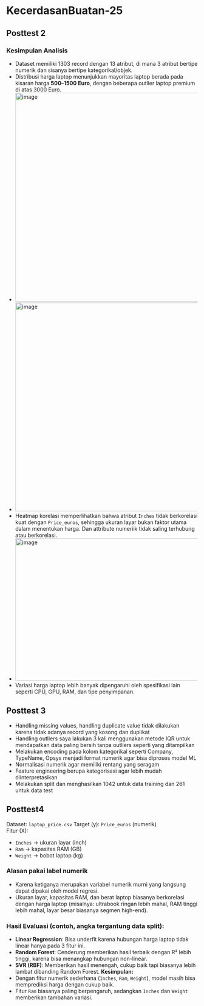 # KecerdasanBuatan-25
## Posttest 2
### Kesimpulan Analisis
- Dataset memiliki 1303 record dengan 13 atribut, di mana 3 atribut bertipe numerik dan sisanya bertipe kategorikal/objek.
- Distribusi harga laptop menunjukkan mayoritas laptop berada pada kisaran harga **500–1500 Euro**, dengan beberapa outlier laptop premium di atas 3000 Euro.
- <img width="1187" height="548" alt="image" src="https://github.com/user-attachments/assets/4ba5546f-6cfb-487e-8c77-da3ea1b5bd29" />
- <img width="695" height="548" alt="image" src="https://github.com/user-attachments/assets/fe23c2a6-bc35-4460-99b7-95d4b2f01b34" />
- Heatmap korelasi memperlihatkan bahwa atribut `Inches` tidak berkorelasi kuat dengan `Price_euros`, sehingga ukuran layar bukan faktor utama dalam menentukan harga. Dan attribute numeriik tidak saling terhubung atau berkorelasi.
- <img width="486" height="374" alt="image" src="https://github.com/user-attachments/assets/cfff9833-e9e2-4fcb-b360-cb870fd6a100" />
- Variasi harga laptop lebih banyak dipengaruhi oleh spesifikasi lain seperti CPU, GPU, RAM, dan tipe penyimpanan.
## Posttest 3
- Handling missing values, handling duplicate value tidak dilakukan karena tidak adanya record yang kosong dan duplikat
- Handling outliers saya lakukan 3 kali menggunakan metode IQR untuk mendapatkan data paling bersih tanpa outliers seperti yang ditampilkan
- Melakukan encoding pada kolom kategorikal seperti Company, TypeName, Opsys menjadi format numerik agar bisa diproses model ML
- Normalisasi numerik agar memiliki rentang yang seragam
- Feature engineering berupa kategorisasi agar lebih mudah diinterpretasikan
- Melakukan split dan menghasilkan 1042 untuk data training dan 261 untuk data test
## Posttest4
Dataset: `laptop_price.csv`
Target (y): `Price_euros` (numerik)  
Fitur (X):  
- `Inches`  → ukuran layar (inch)  
- `Ram`     → kapasitas RAM (GB)  
- `Weight`  → bobot laptop (kg)  
### Alasan pakai label numerik
- Karena ketiganya merupakan variabel numerik murni yang langsung dapat dipakai oleh model regresi.  
- Ukuran layar, kapasitas RAM, dan berat laptop biasanya berkorelasi dengan harga laptop (misalnya: ultrabook ringan lebih mahal, RAM tinggi lebih mahal, layar besar biasanya segmen high-end).
### Hasil Evaluasi (contoh, angka tergantung data split):
- **Linear Regression**: Bisa underfit karena hubungan harga laptop tidak linear hanya pada 3 fitur ini.
- **Random Forest**: Cenderung memberikan hasil terbaik dengan R² lebih tinggi, karena bisa menangkap hubungan non-linear.
- **SVR (RBF)**: Memberikan hasil menengah, cukup baik tapi biasanya lebih lambat dibanding Random Forest.
**Kesimpulan:**
- Dengan fitur numerik sederhana (`Inches`, `Ram`, `Weight`), model masih bisa memprediksi harga dengan cukup baik.
- Fitur `Ram` biasanya paling berpengaruh, sedangkan `Inches` dan `Weight` memberikan tambahan variasi.

